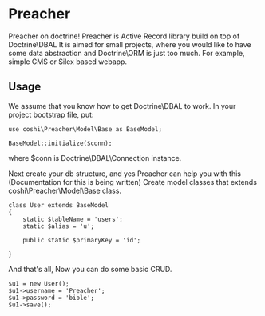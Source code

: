 Preacher
========

Preacher on doctrine! Preacher is Active Record library build on top of Doctrine\DBAL 
It is aimed for small projects, where you would like to have some data abstraction and
Doctrine\ORM is just too much. For example, simple CMS or Silex based webapp.

Usage
-----

We assume that you know how to get Doctrine\DBAL to work. In your project bootstrap file, put:

    use coshi\Preacher\Model\Base as BaseModel;

    BaseModel::initialize($conn);

where $conn is Doctrine\DBAL\Connection instance.

Next create your db structure, and yes Preacher can help you with this (Documentation for this is being written)
Create model classes that extends coshi\\Preacher\\Model\\Base class.


    class User extends BaseModel 
    {
        static $tableName = 'users';
        static $alias = 'u';

        public static $primaryKey = 'id';

    }

And that's all,
Now you can do some basic CRUD.

    $u1 = new User();
    $u1->username = 'Preacher';
    $u1->password = 'bible';
    $u1->save();


